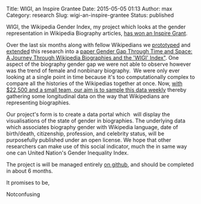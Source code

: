 Title: WIGI, an Inspire Grantee
Date: 2015-05-05 01:13
Author: max
Category: research
Slug: wigi-an-inspire-grantee
Status: published

WIGI, the Wikipedia Gender Index, my project which looks at the gender representation in Wikipedia Biography articles, [has won an Inspire Grant](https://blog.wikimedia.org/2015/05/01/meet-the-inspire-grantees/).

Over the last six months along with fellow Wikipedians we [prototyped](http://notconfusing.com/preliminary-results-from-wigi-the-wikipedia-gender-inequality-index/ "Preliminary Results From WIGI, The Wikipedia Gender Inequality Index") and [extended](http://notconfusing.com/which-index-is-wigi-most-closely-related-to/ "Which Index Is WIGI Most Closely Related To?") this research into a [paper Gender Gap Through Time and Space: A Journey Through Wikipedia Biographies and the 'WIGI' Index"](http://arxiv.org/abs/1502.03086). One aspect of the biography gender gap we were not able to observe however was the trend of female and nonbinary biography.  We were only ever looking at a single point in time because it's too computationally complex to compare all the histories of the Wikipedias together at once. Now, [with \$22,500 and a small team, our aim is to sample this data weekly](https://meta.wikimedia.org/wiki/Grants:IdeaLab/WIGI:_Wikipedia_Gender_Index) thereby gathering some longitudinal data on the way that Wikipedians are representing biographies.

Our project's form is to create a data portal which  will display the visualisations of the state of gender in biographies. The underlying data which associates biography gender with Wikipedia language, date of birth/death, citizenship, profession, and celebrity status, will be purposefully published under an open license. We hope that other researchers can make use of this social indicator, much the in same way one can United Nation's Gender Inequality Index.

The project is will be managed entirely [on github](https://github.com/notconfusing/WIGI), and should be completed in about 6 months.

It promises to be,

Notconfusing

 
